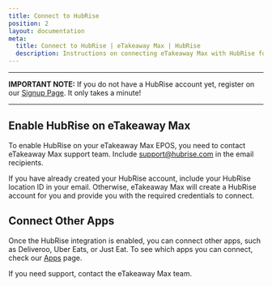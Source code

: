 ```yaml
---
title: Connect to HubRise
position: 2
layout: documentation
meta:
  title: Connect to HubRise | eTakeaway Max | HubRise
  description: Instructions on connecting eTakeaway Max with HubRise for your EPOS to work with other apps as a cohesive whole. Connect apps and synchronise your data.
---
```


---

**IMPORTANT NOTE:** If you do not have a HubRise account yet, register on our [Signup Page](https://manager.hubrise.com/signup). It only takes a minute!

---

## Enable HubRise on eTakeaway Max

To enable HubRise on your eTakeaway Max EPOS, you need to contact eTakeaway Max support team. Include [support@hubrise.com](mailto:support@hubrise.com) in the email recipients.

If you have already created your HubRise account, include your HubRise location ID in your email. Otherwise, eTakeaway Max will create a HubRise account for you and provide you with the required credentials to connect.

## Connect Other Apps

Once the HubRise integration is enabled, you can connect other apps, such as Deliveroo, Uber Eats, or Just Eat. To see which apps you can connect, check our [Apps](/apps) page.

If you need support, contact the eTakeaway Max team.

